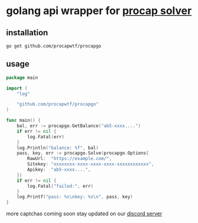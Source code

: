 # golang api wrapper for [procap solver](https://procap.wtf)

## installation

`go get github.com/procapwtf/procapgo`

## usage

```go
package main

import (
	"log"

	"github.com/procapwtf/procapgo"
)

func main() {
	bal, err := procapgo.GetBalance("ab5-xxxx....")
	if err != nil {
		log.Fatal(err)
	}
	log.Println("balance: %f", bal)
	pass, key, err := procapgo.Solve(procapgo.Options{
		RawUrl:  "https://example.com/",
		Sitekey: "xxxxxxxx-xxxx-xxxx-xxxx-xxxxxxxxxxxx",
		Apikey:  "ab5-xxxx....",
	})
	if err != nil {
		log.Fatal("failed:", err)
	}
	log.Printf("pass: %s\nkey: %s\n", pass, key)
}
```

more captchas coming soon stay updated on our [discord server](https://discord.gg/procap)
